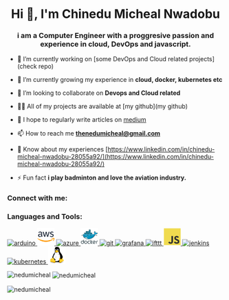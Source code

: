 <h1 align="center">Hi 👋, I'm Chinedu Micheal Nwadobu</h1>
<h3 align="center">i am a Computer Engineer with a proggresive passion and experience in cloud, DevOps and javascript.</h3>

- 🔭 I’m currently working on [some DevOps and Cloud related projects](check repo)

- 🌱 I’m currently growing my experience in **cloud, docker, kubernetes etc**

- 👯 I’m looking to collaborate on **Devops and Cloud related**

- 👨‍💻 All of my projects are available at [my github](my github)

- 📝 I hope to regularly write articles on [medium](medium)

- 📫 How to reach me **thenedumicheal@gmail.com**

- 📄 Know about my experiences [https://www.linkedin.com/in/chinedu-micheal-nwadobu-28055a92/](https://www.linkedin.com/in/chinedu-micheal-nwadobu-28055a92/)

- ⚡ Fun fact **i play badminton and love the aviation industry.**

<h3 align="left">Connect with me:</h3>
<p align="left">
</p>

<h3 align="left">Languages and Tools:</h3>
<p align="left"> <a href="https://www.arduino.cc/" target="_blank" rel="noreferrer"> <img src="https://cdn.worldvectorlogo.com/logos/arduino-1.svg" alt="arduino" width="40" height="40"/> </a> <a href="https://aws.amazon.com" target="_blank" rel="noreferrer"> <img src="https://raw.githubusercontent.com/devicons/devicon/master/icons/amazonwebservices/amazonwebservices-original-wordmark.svg" alt="aws" width="40" height="40"/> </a> <a href="https://azure.microsoft.com/en-in/" target="_blank" rel="noreferrer"> <img src="https://www.vectorlogo.zone/logos/microsoft_azure/microsoft_azure-icon.svg" alt="azure" width="40" height="40"/> </a> <a href="https://www.docker.com/" target="_blank" rel="noreferrer"> <img src="https://raw.githubusercontent.com/devicons/devicon/master/icons/docker/docker-original-wordmark.svg" alt="docker" width="40" height="40"/> </a> <a href="https://git-scm.com/" target="_blank" rel="noreferrer"> <img src="https://www.vectorlogo.zone/logos/git-scm/git-scm-icon.svg" alt="git" width="40" height="40"/> </a> <a href="https://grafana.com" target="_blank" rel="noreferrer"> <img src="https://www.vectorlogo.zone/logos/grafana/grafana-icon.svg" alt="grafana" width="40" height="40"/> </a> <a href="https://ifttt.com/" target="_blank" rel="noreferrer"> <img src="https://www.vectorlogo.zone/logos/ifttt/ifttt-ar21.svg" alt="ifttt" width="40" height="40"/> </a> <a href="https://developer.mozilla.org/en-US/docs/Web/JavaScript" target="_blank" rel="noreferrer"> <img src="https://raw.githubusercontent.com/devicons/devicon/master/icons/javascript/javascript-original.svg" alt="javascript" width="40" height="40"/> </a> <a href="https://www.jenkins.io" target="_blank" rel="noreferrer"> <img src="https://www.vectorlogo.zone/logos/jenkins/jenkins-icon.svg" alt="jenkins" width="40" height="40"/> </a> <a href="https://kubernetes.io" target="_blank" rel="noreferrer"> <img src="https://www.vectorlogo.zone/logos/kubernetes/kubernetes-icon.svg" alt="kubernetes" width="40" height="40"/> </a> <a href="https://www.linux.org/" target="_blank" rel="noreferrer"> <img src="https://raw.githubusercontent.com/devicons/devicon/master/icons/linux/linux-original.svg" alt="linux" width="40" height="40"/> </a> </p>

<p><img align="left" src="https://github-readme-stats.vercel.app/api/top-langs?username=nedumicheal&show_icons=true&locale=en&layout=compact" alt="nedumicheal" /></p>

<p>&nbsp;<img align="center" src="https://github-readme-stats.vercel.app/api?username=nedumicheal&show_icons=true&locale=en" alt="nedumicheal" /></p>

<p><img align="center" src="https://github-readme-streak-stats.herokuapp.com/?user=nedumicheal&" alt="nedumicheal" /></p>

